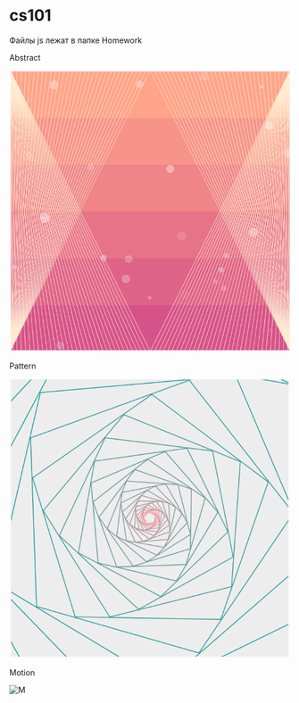 # cs101
Файлы js лежат в папке Homework


Abstract

![A](photos/abstract.PNG)


Pattern

![P](photos/pattern.PNG)


Motion

![M](photos/motion.gif)
